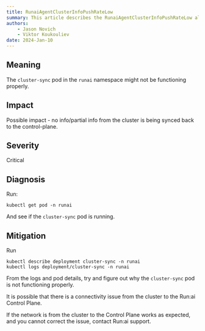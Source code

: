 ```yaml
---
title: RunaiAgentClusterInfoPushRateLow 
summary: This article describes the RunaiAgentClusterInfoPushRateLow alert.
authors:
    - Jason Novich
    - Viktor Koukouliev
date: 2024-Jan-10
---
```


## Meaning

The `cluster-sync` pod in the `runai` namespace might not be functioning properly.

## Impact

Possible impact - no info/partial info from the cluster is being synced back to the control-plane.

## Severity

Critical

## Diagnosis

Run:

`kubectl get pod -n runai`

And see if the `cluster-sync` pod is running.

## Mitigation

Run 
```
kubectl describe deployment cluster-sync -n runai 
kubectl logs deployment/cluster-sync -n runai
```

From the logs and pod details, try and figure out why the `cluster-sync` pod is not functioning properly.

It is possible that there is a connectivity issue from the cluster to the Run:ai Control Plane.

If the network is from the cluster to the Control Plane works as expected, and you cannot correct the issue, contact Run:ai support. 
